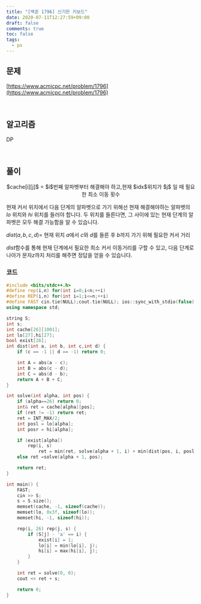 ```yaml
---
title: "[백준 1796] 신기한 키보드"
date: 2020-07-11T12:27:59+09:00
draft: false
comments: true
toc: false
tags:
  - ps
---
```


## 문제

[https://www.acmicpc.net/problem/1796](https://www.acmicpc.net/problem/1796)

<br>

## 알고리즘

DP

<br>

## 풀이

<p align=center>
	$cache[i][j]$ = $i$번째 알파벳부터 해결해야 하고,현재 $idx$위치가 $j$ 일 때 필요한 최소 이동 횟수
</p>

현재 커서 위치에서 다음 단계의 알파벳으로 가기 위해선 현재 해결해야하는 알파벳의 $lo$ 위치와 $hi$ 위치를 들러야 합니다. 두 위치를 들른다면, 그 사이에 있는 현재 단계의 알파벳은 모두 해결 가능함을 알 수 있습니다.

<p align=center>
	
$dist(a,b,c,d)$= 현재 위치 $a$에서 $c$와 $d$를 들른 후 $b$까지 가기 위해 필요한 커서 거리
</p>

$dist$함수를 통해 현재 단계에서 필요한 최소 커서 이동거리를 구할 수 있고, 다음 단계로 나아가 문자$z$까지 처리를 해주면 정답을 얻을 수 있습니다.

### 코드

```c++
#include <bits/stdc++.h>
#define rep(i,n) for(int i=0;i<n;++i)
#define REP(i,n) for(int i=1;i<=n;++i)
#define FAST cin.tie(NULL);cout.tie(NULL); ios::sync_with_stdio(false)
using namespace std;

string S;
int s;
int cache[26][1001];
int lo[27],hi[27];
bool exist[26];
int dist(int a, int b, int c,int d) {
    if (c == -1 || d == -1) return 0;

    int A = abs(a - c);
    int B = abs(c - d);
    int C = abs(d - b);
    return A + B + C;
}

int solve(int alpha, int pos) {
    if (alpha==26) return 0;
    int& ret = cache[alpha][pos];
    if (ret != -1) return ret;
    ret = INT_MAX/2;
    int posl = lo[alpha];
    int posr = hi[alpha];

    if (exist[alpha])
        rep(i, s)
            ret = min(ret, solve(alpha + 1, i) + min(dist(pos, i, posl, posr), dist(pos, i, posr, posl)));
    else ret =solve(alpha + 1, pos);

    return ret;
}

int main() {
    FAST;
    cin >> S;
    s = S.size();
    memset(cache, -1, sizeof(cache));
    memset(lo, 0x3f, sizeof(lo));
    memset(hi, -1, sizeof(hi));

    rep(i, 26) rep(j, s) {
        if (S[j] - 'a' == i) {
            exist[i] = 1;
            lo[i] = min(lo[i], j);
            hi[i] = max(hi[i], j);
        }
    }

    int ret = solve(0, 0);
    cout << ret + s;

    return 0;
}
```
